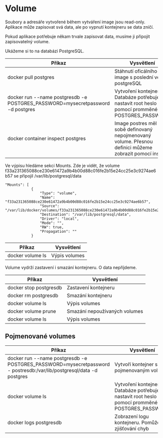 # Volume

Soubory a adresáře vytvořené během vytváření image jsou read-only. Aplikace může zapisovat svá data, ale po vypnutí 
kontejneru se data zničí.

Pokud aplikace potřebuje někam trvale zapisovat data, musíme ji připojit zapisovatelný volume.

Ukážeme si to na databázi PostgreSQL.


| Příkaz                                                                         | Vysvětlení                                                                    |
|--------------------------------------------------------------------------------|-------------------------------------------------------------------------------|
| docker pull postgres                                                           | Stáhnutí oficálního image s poslední verzí postgreSQL                         |
| docker run --name postgresdb -e POSTGRES_PASSWORD=mysecretpassword -d postgres | Vytvoření kontejneru. Databáze potřebuje nastavit root heslo pomocí promměné POSTGRES_PASSWORD |
| docker container inspect postgres | Image postres měl v sobě definovaný nepojmenovaný volume. Přesnou definici můžeme zobrazit pomocí inspect | 

Ve výpisu hledáme sekci Mounts. Zde je vidět, že volume f33a231365088ce230e61472a9b4b00d88c016fe2b15e24cc25e3c9274ae6b57 se připojil /var/lib/postgresql/data 
```
"Mounts": [
            {
                "Type": "volume",
                "Name": "f33a231365088ce230e61472a9b4b00d88c016fe2b15e24cc25e3c9274ae6b57",
                "Source": "/var/lib/docker/volumes/f33a231365088ce230e61472a9b4b00d88c016fe2b15e24cc25e3c9274ae6b57/_data",
                "Destination": "/var/lib/postgresql/data",
                "Driver": "local",
                "Mode": "",
                "RW": true,
                "Propagation": ""
            }
```

| Příkaz                                                                         | Vysvětlení    |
|--------------------------------------------------------------------------------|---------------|
| docker volume ls                                                               | Výpis volumes |

 Volume vydrží zastavení i smazání kontejneru. O data nepříjdeme.

| Příkaz                 | Vysvětlení                    |
|------------------------|-------------------------------|
| docker stop postgresdb | Zastavení kontejneru          |
| docker rm postgresdb   | Smazání kontejneru            |
| docker volume ls       | Výpis volumes                 |
| docker volume prune    | Smazání nepoužívaných volumes |
| docker volume ls       | Výpis volumes                 |

## Pojmenované volumes

| Příkaz                                                                                                               | Vysvětlení                                                                                     |
|----------------------------------------------------------------------------------------------------------------------|------------------------------------------------------------------------------------------------|
| docker run --name postgresdb -e POSTGRES_PASSWORD=mysecretpassword - postresdb:/var/lib/postgresql/data -d postgres  | Vytvoří kontejner s pojmenovaným volume                                                        |
| docker volume ls                                                                                                     | Vytvoření kontejneru. Databáze potřebuje nastavit root heslo pomocí promměné POSTGRES_PASSWORD |
| docker logs postgresdb                                                                                               | Zobrazení logu kontejneru. Pomůže při zjišťování chyb | 
